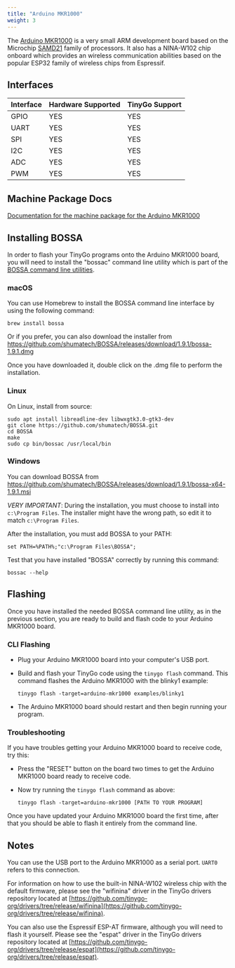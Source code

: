 ```yaml
---
title: "Arduino MKR1000"
weight: 3
---
```


The [Arduino MKR1000](https://store.arduino.cc/arduino-mkr1000-wifi) is a very small ARM development board based on the Microchip [SAMD21](https://www.microchip.com/wwwproducts/en/ATSAMD21G18) family of processors. It also has a NINA-W102 chip onboard which provides an wireless communication abilities based on the popular ESP32 family of wireless chips from Espressif.

## Interfaces

| Interface | Hardware Supported | TinyGo Support |
| --------- | ------------- | ----- |
| GPIO      | YES | YES |
| UART      | YES | YES |
| SPI      | YES | YES |
| I2C      | YES | YES |
| ADC      | YES | YES |
| PWM      | YES | YES |

## Machine Package Docs

[Documentation for the machine package for the Arduino MKR1000](../machine/arduino-mkr1000)

## Installing BOSSA

In order to flash your TinyGo programs onto the Arduino MKR1000 board, you will need to install the "bossac" command line utility which is part of the [BOSSA command line utilities](https://github.com/shumatech/BOSSA).

### macOS

You can use Homebrew to install the BOSSA command line interface by using the following command:

```shell
brew install bossa
```

Or if you  prefer, you can also download the installer from https://github.com/shumatech/BOSSA/releases/download/1.9.1/bossa-1.9.1.dmg

Once you have downloaded it, double click on the .dmg file to perform the installation.

### Linux

On Linux, install from source:

```shell
sudo apt install libreadline-dev libwxgtk3.0-gtk3-dev
git clone https://github.com/shumatech/BOSSA.git
cd BOSSA
make
sudo cp bin/bossac /usr/local/bin
```

### Windows

You can download BOSSA from https://github.com/shumatech/BOSSA/releases/download/1.9.1/bossa-x64-1.9.1.msi

*VERY IMPORTANT*: During the installation, you must choose to install into `c:\Program Files`. The installer might have the wrong path, so edit it to match  `c:\Program Files`.

After the installation, you must add BOSSA to your PATH:

```shell
set PATH=%PATH%;"c:\Program Files\BOSSA";
```

Test that you have installed "BOSSA" correctly by running this command:

```shell
bossac --help
```

## Flashing

Once you have installed the needed BOSSA command line utility, as in the previous section, you are ready to build and flash code to your Arduino MKR1000 board.

### CLI Flashing

- Plug your Arduino MKR1000 board into your computer's USB port.
- Build and flash your TinyGo code using the `tinygo flash` command. This command flashes the Arduino MKR1000 with the blinky1 example:

    ```shell
    tinygo flash -target=arduino-mkr1000 examples/blinky1
    ```

- The Arduino MKR1000 board should restart and then begin running your program.

### Troubleshooting

If you have troubles getting your Arduino MKR1000 board to receive code, try this:

- Press the "RESET" button on the board two times to get the Arduino MKR1000 board ready to receive code.
- Now try running the `tinygo flash` command as above:

    ```shell
    tinygo flash -target=arduino-mkr1000 [PATH TO YOUR PROGRAM]
    ```

Once you have updated your Arduino MKR1000 board the first time, after that you should be able to flash it entirely from the command line.

## Notes

You can use the USB port to the Arduino MKR1000 as a serial port. `UART0` refers to this connection.

For information on how to use the built-in NINA-W102 wireless chip with the default firmware, please see the "wifinina" driver in the TinyGo drivers repository located at [https://github.com/tinygo-org/drivers/tree/release/wifinina](https://github.com/tinygo-org/drivers/tree/release/wifinina).

You can also use the Espressif ESP-AT firmware, although you will need to flash it yourself. Please see the "espat" driver in the TinyGo drivers repository located at [https://github.com/tinygo-org/drivers/tree/release/espat](https://github.com/tinygo-org/drivers/tree/release/espat).
